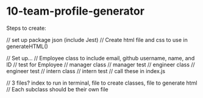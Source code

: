 # 10-team-profile-generator

Steps to create:

// set up package json (include Jest)
// Create html file and css to use in generateHTML()

// Set up...
// Employee class to include email, github username, name, and ID
// test for Employee
// manager class
// manager test
// engineer class
// engineer test
// intern class
// intern test
// call these in index.js

// 3 files? index to run in terminal, file to create classes, file to generate html
// Each subclass should be their own file